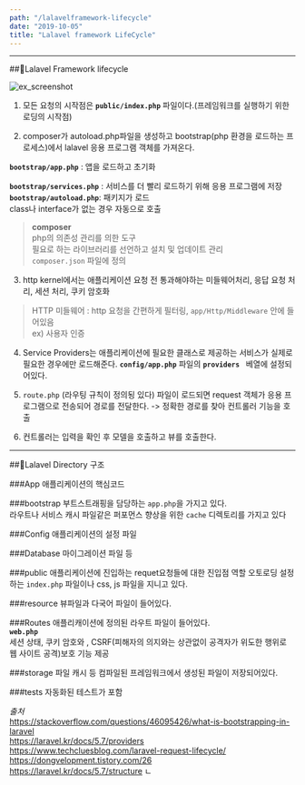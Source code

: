 ```yaml
---
path: "/lalavelframework-lifecycle"
date: "2019-10-05"
title: "Lalavel framework LifeCycle"
---
```


---
##🧠Lalavel Framework lifecycle


![ex_screenshot](https://user-images.githubusercontent.com/45478754/66266611-cdbab280-e816-11e9-8e9d-7e5d060a0cad.png)


1. 모든 요청의 시작점은 __`public/index.php`__ 파일이다.(프레임워크를 실행하기 위한 로딩의 시작점)

2. composer가 autoload.php파일을 생성하고 bootstrap(php 환경을 로드하는 프로세스)에서 lalavel 응용 프로그램 객체를 가져온다.  
>
 __`bootstrap/app.php`__ : 앱을 로드하고 초기화 

 __`bootstrap/services.php`__ : 서비스를 더 빨리 로드하기 위해 응용 프로그램에 저장    
 __`bootstrap/autoload.php`__:  패키지가 로드  
class나 interface가 없는 경우 자동으로 호출

> __composer__  
php의 의존성 관리를 의한 도구  
필요로 하는 라이브러리를 선언하고 설치 및 업데이트 관리  
`composer.json` 파일에 정의


3. http kernel에서는 애플리케이션 요청 전 통과해야하는 미들웨어처리, 응답 요청 처리, 세션 처리, 쿠키 암호화
> HTTP 미들웨어 : http 요청을 간편하게 필터링, `app/Http/Middleware` 안에 들어있음  
ex) 사용자 인증

4. Service Providers는 애플리케이션에 필요한 클래스로 제공하는 서비스가 실제로 필요한 경우에만 로드해준다.
 __`config/app.php`__ 파일의 __`providers `__ 베열에 설정되어있다.

5.  `route.php` (라우팅 규칙이 정의됭 있다) 파일이 로드되면 request 객체가 응용 프로그램으로 전송되어 경로를 전달한다.
-> 정확한 경로를 찾아 컨트롤러 기능을 호출

6. 컨트롤러는 입력을 확인 후 모델을 호출하고 뷰를 호출한다.


 ---    
##🧠Lalavel Directory 구조

###App
애플리케이션의 핵심코드

###bootstrap
부트스트래핑을 담당하는 `app.php`을 가지고 있다.  
라우트나 서비스 캐시 파일같은 퍼포먼스 향상을 위한 `cache` 디렉토리를 가지고 있다

###Config
애플리케이션의 설정 파일

###Database
마이그레이션 파일 등

###public
애플리케이션에 진입하는 requet요청들에 대한 진입점 역할
오토로딩 설정하는 `index.php` 파일이나 css, js 파일을 지니고 있다.

###resource
뷰파일과 다국어 파일이 들어있다.

###Routes
애플리캐이션에 정의된 라우트 파일이 들어있다.  
__`web.php`__  
세션 상태, 쿠키 암호와 , CSRF(피해자의 의지와는 상관없이 공격자가 위도한 행위로 웹 사이트 공격)보호 기능 제공

###storage
파일 캐시 등 컴파일된 프레임워크에서 생성된 파일이 저장되어있다.

###tests
자동화된 테스트가 포함


_출처_  
https://stackoverflow.com/questions/46095426/what-is-bootstrapping-in-laravel    
https://laravel.kr/docs/5.7/providers    
https://www.techcluesblog.com/laravel-request-lifecycle/   
https://dongvelopment.tistory.com/26     
https://laravel.kr/docs/5.7/structure  ㄴ
